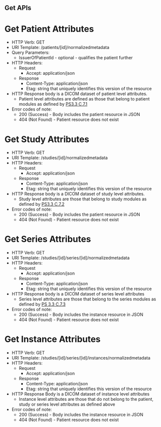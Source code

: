 Get APIs
--------

# Get Patient Attributes 
  - HTTP Verb: GET
  - URI Template: /patients/[id]/normalizedmetadata
  - Query Parameters:
    - IssuerOfPatientId - optional - qualifies the patient further
  - HTTP Headers:
    - Request
      - Accept: application/json
    - Response
      - Content-Type: application/json
      - Etag: string that uniquely identifies this version of the resource 
  - HTTP Response body is a DICOM dataset of patient level attributes.  
    - Patient level attributes are defined as those that belong to patient modules as defined by [PS3.3 C.7.1](https://dicom.nema.org/medical/dicom/current/output/chtml/part03/sect_C.7.html#sect_C.7.1)
  - Error codes of note:
    - 200 (Success) - Body includes the patient resource in JSON
    - 404 (Not Found) - Patient resource does not exist

# Get Study Attributes 
  - HTTP Verb: GET
  - URI Template: /studies/[id]/normalizedmetadata
  - HTTP Headers:
    - Request
      - Accept: application/json
    - Response
      - Content-Type: application/json
      - Etag: string that uniquely identifies this version of the resource 
  - HTTP Response body is a DICOM dataset of study level attributes.  
    - Study level attributes are those that belong to study modules as defined by [PS3.3 C.7.2](https://dicom.nema.org/medical/dicom/current/output/chtml/part03/sect_C.7.2.html)
  - Error codes of note:
    - 200 (Success) - Body includes the patient resource in JSON
    - 404 (Not Found) - Patient resource does not exist

# Get Series Attributes 
  - HTTP Verb: GET
  - URI Template: /studies/[id]/series/[id]/normalizedmetadata
  - HTTP Headers:
    - Request
      - Accept: application/json
    - Response
      - Content-Type: application/json
      - Etag: string that uniquely identifies this version of the resource 
  - HTTP Response body is a DICOM dataset of series level attributes
    - Series level attributes are those that belong to the series modules as defined by [PS 3.3 C.7.3](https://dicom.nema.org/medical/dicom/current/output/chtml/part03/sect_C.7.3.html)
  - Error codes of note:
    - 200 (Success) - Body includes the instance resource in JSON
    - 404 (Not Found) - Patient resource does not exist

# Get Instance Attributes 
  - HTTP Verb: GET
  - URI Template: /studies/[id]/series/[id]/instances/normalizedmetadata
  - HTTP Headers:
    - Request
      - Accept: application/json
    - Response
      - Content-Type: application/json
      - Etag: string that uniquely identifies this version of the resource 
  - HTTP Response Body is a DICOM dataset of instance level attributes 
    - Instance level attributes are those that do not belong to the patient, study or series level attributes as defined above
  - Error codes of note:
    - 200 (Success) - Body includes the instance resource in JSON
    - 404 (Not Found) - Patient resource does not exist
